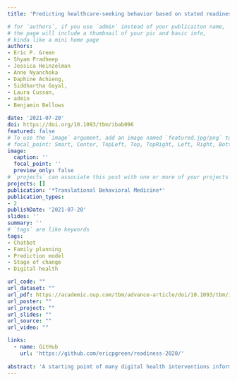 ```yaml
---
title: 'Predicting healthcare-seeking behavior based on stated readiness to act: Development and validation of a prediction model'

# for `authors`, if you use `admin` instead of your publicaiton name,
# the page will include a thumbnail of your pic and basic info,
# kinda like a mini home page
authors:
- Eric P. Green
- Shyam Pradheep
- Jessica Heinzelman
- Anne Nyanchoka
- Daphine Achieng,
- Siddhartha Goyal, 
- Laura Cusson, 
- admin
- Benjamin Bellows

date: '2021-07-20'
doi: https://doi.org/10.1093/tbm/ibab096
featured: false
# To use the `image` argument, add an image named `featured.jpg/png` to your page's folder.
# focal_point: Smart, Center, TopLeft, Top, TopRight, Left, Right, BottomLeft, Bottom, BottomRight.
image:
  caption: ''
  focal_point: ''
  preview_only: false
# `projects` can associate this post with one or more of your projects
projects: []
publication: '*Translational Behavioral Medicine*'
publication_types:
- 2
publishDate: '2021-07-20'
slides: ''
summary: ''
# `tags` are like keywords
tags:
- Chatbot
- Family planning
- Prediction model
- Stage of change
- Digital health

url_code: ""
url_dataset: ""
url_pdf: https://academic.oup.com/tbm/advance-article/doi/10.1093/tbm/ibab096/6324644?guestAccessKey=6f64c277-5e65-4892-aeae-8ed0b4b8e43b
url_poster: ""
url_project: ""
url_slides: ""
url_source: ""
url_video: ""

links:
  - name: GitHub
    url: 'https://github.com/ericpgreen/readiness-2020/'
    
abstract: 'A starting point of many digital health interventions informed by the Stages of Change Model of behavior change is assessing a person's readiness to change. In this paper, we use the concept of readiness to develop and validate a prediction model of health-seeking behavior in the context of family planning. We conducted a secondary analysis of routinely collected, anonymized health data submitted by 4,088 female users of a free health chatbot in Kenya. We developed a prediction model of (future) self-reported action by randomly splitting the data into training and test data sets (80/20, stratified by the outcome). We further split the training data into 10 folds for cross-validating the hyperparameter tuning step in model selection. We fit nine different classification models and selected the model that maximized the area under the receiver operator curve. We then fit the selected model to the full training dataset and evaluated the performance of this model on the holdout test data. The model predicted who will visit a family planning provider in the future with high precision (0.93) and moderate recall (0.75). Using the Stages of Change framework, we concluded that 29% of women were in the "Preparation" stage, 21% were in the "Contemplation" stage, and 50% were in the "Pre-Contemplation" stage. We demonstrated that it is possible to accurately predict future healthcare-seeking behavior based on information learned during the initial encounter. Models like this may help intervention developers to tailor strategies and content in real-time.'
---
```



